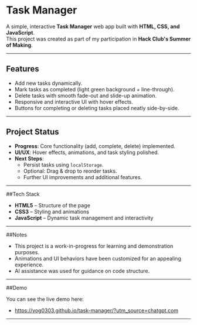 # Task Manager

A simple, interactive **Task Manager** web app built with **HTML, CSS, and JavaScript**.  
This project was created as part of my participation in **Hack Club's Summer of Making**.

---

## Features

- Add new tasks dynamically.
- Mark tasks as completed (light green background + line-through).
- Delete tasks with smooth fade-out and slide-up animation.
- Responsive and interactive UI with hover effects.
- Buttons for completing or deleting tasks placed neatly side-by-side.

---

## Project Status

- **Progress**: Core functionality (add, complete, delete) implemented.
- **UI/UX**: Hover effects, animations, and task styling polished.
- **Next Steps**:  
  - Persist tasks using `localStorage`.
  - Optional: Drag & drop to reorder tasks.
  - Further UI improvements and additional features.

---

##Tech Stack

- **HTML5** – Structure of the page
- **CSS3** – Styling and animations
- **JavaScript** – Dynamic task management and interactivity

---

##Notes

- This project is a work-in-progress for learning and demonstration purposes.
- Animations and UI behaviors have been customized for an appealing experience.
- AI assistance was used for guidance on code structure.

---

##Demo

You can see the live demo here:
- https://vog0303.github.io/task-manager/?utm_source=chatgpt.com

---
